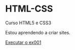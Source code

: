 # HTML-CSS
 Curso HTML5 e CSS3

Estou aprendendo a criar sites.

<a href="https://yaguitz.github.io/HTML-CSS/Exercícios/ex001/index.html">Executar o ex001</a>